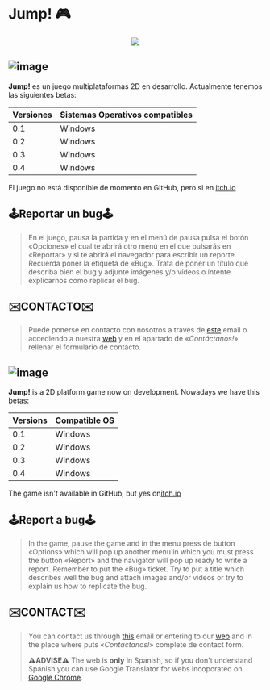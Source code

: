 # Jump! 🎮

<p align="center">
  <img src="https://img.itch.zone/aW1nLzk5NjQ3NzEucG5n/original/69AWFm.png" />
</p>


## ![image](https://i.imgur.com/QSelqM0.png)

**Jump!** es un juego multiplataformas 2D en desarrollo. Actualmente tenemos las siguientes betas:

| Versiones |      Sistemas Operativos compatibles    |
| --------- | --------------------------------------- |
|    0.1    |                  Windows                |
|    0.2    |                  Windows                |
|    0.3    |                  Windows                |
|    0.4    |                  Windows                |

El juego no está disponible de momento en GitHub, pero si en <a href="https://jumpgamedev.itch.io" target="_blank">itch.io</a>

## 🕹️Reportar un bug🕹️
> En el juego, pausa la partida y en el menú de pausa pulsa el botón «Opciones» el cual te abrirá otro menú en el que pulsarás en «Reportar» y si te abrirá el navegador para escribir un reporte. 
> Recuerda poner la etiqueta de «Bug». Trata de poner un título que describa bien el bug y adjunte imágenes y/o vídeos o intente explicarnos como replicar el bug.


## ✉️CONTACTO✉️

>Puede ponerse en contacto con nosotros a través de <a href="mailto:jumpgame.dev@gmail.com">este</a> email o accediendo a nuestra [web](https://www.jumpgamedev.tk) y en el apartado de «_Contáctanos!_» rellenar el formulario de contacto.

## ![image](https://i.imgur.com/6UI5j0E.png)

**Jump!** is a 2D platform game now on development. Nowadays we have this betas:

|  Versions |               Compatible OS             |
| --------- | --------------------------------------- |
|    0.1    |                  Windows                |
|    0.2    |                  Windows                |
|    0.3    |                  Windows                |
|    0.4    |                  Windows                |

The game isn't available in GitHub, but yes on<a href="https://jumpgamedev.itch.io" target="_blank">itch.io</a>

## 🕹️Report a bug🕹️
> In the game, pause the game and in the menu press de button «Options» which will pop up another menu in which you must press the button «Report» and the navigator will pop up ready to write a report. 
> Remember to put the «Bug» ticket. Try to put a title which describes well the bug and attach images and/or videos or try to explain us how to replicate the bug.


## ✉️CONTACT✉️

>You can contact us through <a href="mailto:jumpgame.dev@gmail.com">this</a> email or entering to our [web](https://www.jumpgamedev.tk) and in the place where puts  «_Contáctanos!_» complete de contact form.
>
>
>**⚠️ADVISE⚠️**
>The web is **only** in Spanish, so if you don't understand Spanish you can use Google Translator for webs incoporated on [Google Chrome](https://www.google.com/chrome/).
